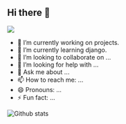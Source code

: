 ## Hi there 👋 

<image src="https://routerjockey.com/wp-content/uploads/2017/02/Matrix-code-gif.gif">
<!--
**ramkshukla/ramkshukla** is a ✨ _special_ ✨ repository because its `README.md` (this file) appears on your GitHub profile.
Here are some ideas to get you started:
-->
          
- 🔭 I’m currently working on projects.
- 🌱 I’m currently learning django.
- 👯 I’m looking to collaborate on ...
- 🤔 I’m looking for help with ...
- 💬 Ask me about ...
- 📫 How to reach me: ...
- 😄 Pronouns: ...
- ⚡ Fun fact: ...

![Github stats](https://github-readme-stats.vercel.app/api?username=ramkshukla)
